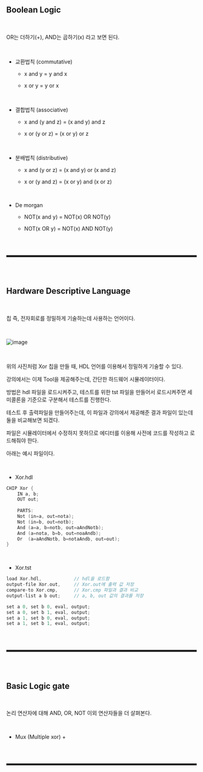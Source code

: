 ## Boolean Logic

<br>

OR는 더하기(+), AND는 곱하기(x) 라고 보면 된다.

<br>

+ 교환법칙 (commutative)
  + x and y = y and x
  
  + x or y = y or x

<br>

+ 결합법칙 (associative)
  + x and (y and z) = (x and y) and z

  + x or (y or z) = (x or y) or z

<br>

+ 분배법칙 (distributive)
  + x and (y or z) = (x and y) or (x and z)
  
  + x or (y and z) = (x or y) and (x or z)

<br>

+ De morgan
  + NOT(x and y) = NOT(x) OR NOT(y)
  
  + NOT(x OR y) = NOT(x) AND NOT(y) 

<br><br>
<hr style="border: 2px solid;">
<br><br>

## Hardware Descriptive Language

<br>

칩 즉, 전자회로를 정밀하게 기술하는데 사용하는 언어이다.

<br>

![image](https://user-images.githubusercontent.com/52172169/207237615-84f389e2-9053-4cad-9fd7-560a9a1b8e83.png)

<br>

위의 사진처럼 Xor 칩을 만들 때, HDL 언어를 이용해서 정밀하게 기술할 수 있다.

강의에서는 이제 Tool을 제공해주는데, 간단한 하드웨어 시뮬레이터이다.

방법은 hdl 파일을 로드시켜주고, 테스트를 위한 tst 파일을 만들어서 로드시켜주면 세미콜론을 기준으로 구분해서 테스트를 진행한다.

테스트 후 출력파일을 만들어주는데, 이 파일과 강의에서 제공해준 결과 파일이 있는데 둘을 비교해보면 되겠다.

파일은 시뮬레이터에서 수정하지 못하므로 에디터를 이용해 사전에 코드를 작성하고 로드해줘야 한다.

아래는 예시 파일이다.

<br>

+ Xor.hdl

```c
CHIP Xor {
    IN a, b;
    OUT out;
	
    PARTS:
    Not (in=a, out=nota);
    Not (in=b, out=notb);
    And (a=a, b=notb, out=aAndNotb);
    And (a=nota, b=b, out=noaAndb);
    Or  (a=aAndNotb, b=notaAndb, out=out);
}
```

<br>

+ Xor.tst

```c
load Xor.hdl,            // hdl을 로드함
output-file Xor.out,     // Xor.out에 출력 값 저장
compare-to Xor.cmp,      // Xor.cmp 파일과 결과 비교
output-list a b out;     // a, b, out 값의 결과를 저장

set a 0, set b 0, eval, output;
set a 0, set b 1, eval, output;
set a 1, set b 0, eval, output;
set a 1, set b 1, eval, output;
```

<br><br>
<hr style="border: 2px solid;">
<br><br>

## Basic Logic gate

<br>

논리 연산자에 대해 AND, OR, NOT 이외 연산자들을 더 살펴본다. 

<br>

+ Mux (Multiple xor)
  + 

<br><br>
<hr style="border: 2px solid;">
<br><br>
